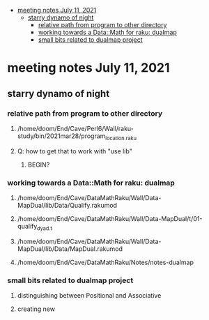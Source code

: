 - [meeting notes July 11, 2021](#org866e007)
  - [starry dynamo of night](#org158e6fe)
    - [relative path from program to other directory](#org7de7ce3)
    - [working towards a Data::Math for raku: dualmap](#org0a2067a)
    - [small bits related to dualmap project](#org666d7d6)


<a id="org866e007"></a>

# meeting notes July 11, 2021


<a id="org158e6fe"></a>

## starry dynamo of night


<a id="org7de7ce3"></a>

### relative path from program to other directory

1.  /home/doom/End/Cave/Perl6/Wall/raku-study/bin/2021mar28/program<sub>location.raku</sub>

2.  Q: how to get that to work with "use lib"

    1.  BEGIN?


<a id="org0a2067a"></a>

### working towards a Data::Math for raku: dualmap

1.  /home/doom/End/Cave/DataMathRaku/Wall/Data-MapDual/lib/Data/Qualify.rakumod

2.  /home/doom/End/Cave/DataMathRaku/Wall/Data-MapDual/t/01-qualify<sub>dyad.t</sub>

3.  /home/doom/End/Cave/DataMathRaku/Wall/Data-MapDual/lib/Data/MapDual.rakumod

4.  /home/doom/End/Cave/DataMathRaku/Notes/notes-dualmap


<a id="org666d7d6"></a>

### small bits related to dualmap project

1.  distinguishing between Positional and Associative

2.  creating new
